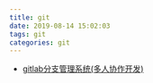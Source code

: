 ```yaml
---
title: git
date: 2019-08-14 15:02:03
tags: git
categories: git
---
```

- [gitlab分支管理系统(多人协作开发)](https://www.jianshu.com/p/5d13214e53e4?utm_campaign=hugo&utm_medium=reader_share&utm_content=note&utm_source=weixin-friends)